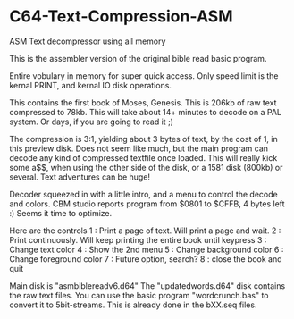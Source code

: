 # C64-Text-Compression-ASM
ASM Text decompressor using all memory

This is the assembler version of the original bible read basic program.

Entire vobulary in memory for super quick access.
Only speed limit is the kernal PRINT, and kernal IO disk operations.

This contains the first book of Moses, Genesis.
This is 206kb of raw text compressed to 78kb.
This will take about 14+ minutes to decode on a PAL system.
Or days, if you are going to read it ;)

The compression is 3:1, yielding about 3 bytes of text, by the cost of 1, in this preview disk. Does not seem like much, but the main program can decode any kind of compressed textfile once loaded.
This will really kick some a$$, when using the other side of the disk, or a 1581 disk (800kb) or several. Text adventures can be huge!

Decoder squeezed in with a little intro, and a menu to control the decode and colors.
CBM studio reports program from $0801 to $CFFB, 4 bytes left :)
Seems it time to optimize.

Here are the controls
1 : Print a page of text. Will print a page and wait.
2 : Print continuously. Will keep printing the entire book until keypress
3 : Change text color
4 : Show the 2nd menu
5 : Change background color
6 : Change foreground color
7 : Future option, search?
8 : close the book and quit

Main disk is "asmbiblereadv6.d64"
The "updatedwords.d64" disk contains the raw text files.
You can use the basic program "wordcrunch.bas" to convert it to 5bit-streams.
This is already done in the bXX.seq files.
